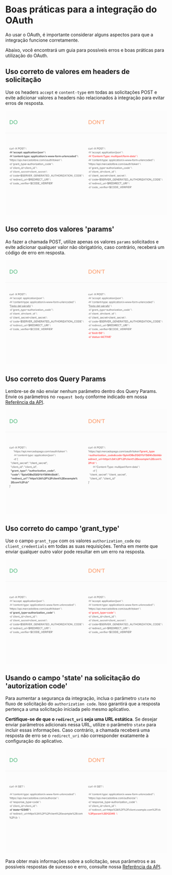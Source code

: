 # Boas práticas para a integração do OAuth

Ao usar o OAuth, é importante considerar alguns aspectos para que a integração funcione corretamente.

Abaixo, você encontrará um guia para possíveis erros e boas práticas para utilização do OAuth.

## Uso correto de valores em headers de solicitação

Use os headers `accept` e `content-type` em todas as solicitações POST e evite adicionar valores a headers não relacionados à integração para evitar erros de resposta.

![oauth_header](/images/oauth/oauth_header.png)

## Uso correto dos valores 'params'

Ao fazer a chamada POST, utilize apenas os valores `params` solicitados e evite adicionar qualquer valor não obrigatório, caso contrário, receberá um código de erro em resposta.

![oauth_params](/images/oauth/oauth-1.png)

## Uso correto dos Query Params

Lembre-se de não enviar nenhum parâmetro dentro dos Query Params. Envie os parâmetros no `request body` conforme indicado em nossa [Referência da API](/developers/pt/reference/oauth/_oauth_token/post).

![oauth_queryparams](/images/oauth/oauth_queryparams_v2.png)

## Uso correto do campo 'grant_type'

Use o campo `grant_type` com os valores `authorization_code` ou `client_credentials` em todas as suas requisições. Tenha em mente que enviar qualquer outro valor pode resultar em um erro na resposta.

![oauth_grant_type](/images/oauth/oauth_granttype_v2.png)

## Usando o campo 'state' na solicitação do 'autorization code' 

Para aumentar a segurança da integração, inclua o parâmetro `state` no fluxo de solicitação do `authorization code`. Isso garantirá que a resposta pertença a uma solicitação iniciada pelo mesmo aplicativo.

**Certifique-se de que o `redirect_uri` seja uma URL estática**. Se desejar enviar parâmetros adicionais nessa URL, utilize o parâmetro `state` para incluir essas informações. Caso contrário, a chamada receberá uma resposta de erro se o `redirect_uri` não corresponder exatamente à configuração do aplicativo.

![oauth_state](/images/oauth/oauth_state_v4.png)

Para obter mais informações sobre a solicitação, seus parâmetros e as possíveis respostas de sucesso e erro, consulte nossa [Referência da API](/developers/pt/reference/oauth/_oauth_token/post).